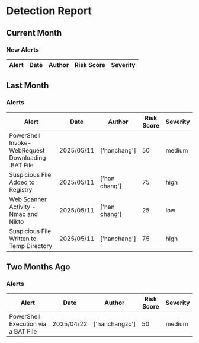 # Detection Report
## Current Month
### New Alerts

| Alert | Date | Author | Risk Score | Severity |
| --- | --- | --- | --- | --- |
## Last Month
### Alerts

| Alert | Date | Author | Risk Score | Severity |
| --- | --- | --- | --- | --- |
|PowerShell Invoke-WebRequest Downloading .BAT File|2025/05/11|['hanchang']|50|medium|
|Suspicious File Added to Registry|2025/05/11|['han chang']|75|high|
|Web Scanner Activity - Nmap and Nikto|2025/05/11|['han chang']|25|low|
|Suspicious File Written to Temp Directory|2025/05/11|['hanchang']|75|high|
## Two Months Ago
### Alerts

| Alert | Date | Author | Risk Score | Severity |
| --- | --- | --- | --- | --- |
|PowerShell Execution via a BAT File|2025/04/22|['hanchangzo']|50|medium|
